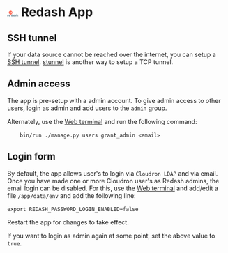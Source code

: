# <img src="../img/redash-logo.png" width="25px"> Redash App

## SSH tunnel

If your data source cannot be reached over the internet, you can setup
a [SSH tunnel](https://discuss.redash.io/t/connect-to-mysql-postgres-over-ssh-tunnel/57).
[stunnel](https://www.stunnel.org/index.html) is another way to setup
a TCP tunnel.

## Admin access

The app is pre-setup with a admin account. To give admin access to other
users, login as admin and add users to the `admin` group.

Alternately, use the [Web terminal](/documentation/apps/#web-terminal) and
run the following command:

```
    bin/run ./manage.py users grant_admin <email>
```

## Login form

By default, the app allows user's to login via `Cloudron LDAP` and via
email. Once you have made one or more Cloudron user's as Redash admins,
the email login can be disabled. For this, use the [Web terminal](/documentation/apps/#web-terminal)
and add/edit a file `/app/data/env` and add the following line:

    export REDASH_PASSWORD_LOGIN_ENABLED=false

Restart the app for changes to take effect.

If you want to login as admin again at some point, set the above value
to `true`.

